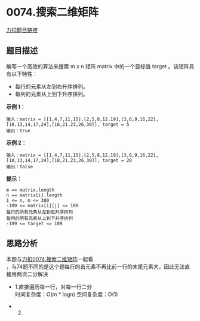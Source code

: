 # 0074.搜索二维矩阵

[力扣题目链接](https://leetcode-cn.com/problems/search-a-2d-matrix-ii/)  

## 题目描述  

编写一个高效的算法来搜索 m x n 矩阵 matrix 中的一个目标值 target 。该矩阵具有以下特性：

* 每行的元素从左到右升序排列。
* 每列的元素从上到下升序排列。  

**示例 1：**  

    输入：matrix = [[1,4,7,11,15],[2,5,8,12,19],[3,6,9,16,22],[10,13,14,17,24],[18,21,23,26,30]], target = 5
    输出：true  

**示例 2：**  

    输入：matrix = [[1,4,7,11,15],[2,5,8,12,19],[3,6,9,16,22],[10,13,14,17,24],[18,21,23,26,30]], target = 20
    输出：false  

**提示：**

    m == matrix.length
    n == matrix[i].length
    1 <= n, m <= 300
    -109 <= matrix[i][j] <= 109
    每行的所有元素从左到右升序排列
    每列的所有元素从上到下升序排列
    -109 <= target <= 109  



## 思路分析  
本题与[力扣0074.搜索二维矩阵](https://leetcode-cn.com/problems/search-a-2d-matrix/)一起看  
，与74题不同的是这个题每行的首元素不再比前一行的末尾元素大，因此无法直接用两次二分解决  

* 1.直接遍历每一行，对每一行二分    
    时间复杂度：O(m * logn)
    空间复杂度：O(1)  

* 2.
